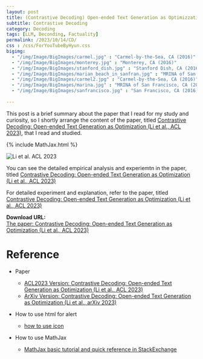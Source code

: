 ```yaml
---
layout: post
title: (Contrastive Decoding) Open-ended Text Generation as Optimizzation
subtitle: Contrastive Decoding
category: Decoding
tags: [LLM, Deconding, Factuality]
permalink: /2023/10/14/CD/
css : /css/ForYouTubeByHyun.css
bigimg: 
  - "/img/Image/BigImages/carmel.jpg" : "Carmel-by-the-Sea, CA (2016)"
  - "/img/Image/BigImages/monterey.jpg" : "Monterey, CA (2016)"
  - "/img/Image/BigImages/stanford_dish.jpg" : "Stanford Dish, CA (2016)"
  - "/img/Image/BigImages/marian_beach_in_sanfran.jpg" : "MRINA of San Francisco, CA (2016)"
  - "/img/Image/BigImages/carmel2.jpg" : "Carmel-by-the-Sea, CA (2016)"
  - "/img/Image/BigImages/marina.jpg" : "MRINA of San Francisco, CA (2016)"
  - "/img/Image/BigImages/sanfrancisco.jpg" : "San Francisco, CA (2016)"
  
---
```


This post is a brief summary about the paper that I read for my study and curiosity, so I shortly arrange the content of the paper, titled [Contrastive Decoding: Open-ended Text Generation as Optimization (Li et al., ACL 2023)](https://aclanthology.org/2023.acl-long.687/), that I read and studied. 

{% include MathJax.html %}

![Li et al. ACL 2023]()

You can see the detailed empirical analysis and experiemtn in the paper, titled [Contrastive Decoding: Open-ended Text Generation as Optimization (Li et al., ACL 2023)](https://aclanthology.org/2023.acl-long.687/)

For detailed experiment and explanation, refer to the paper, titled [Contrastive Decoding: Open-ended Text Generation as Optimization (Li et al., ACL 2023)](https://aclanthology.org/2023.acl-long.687/)

<div class="alert alert-success" role="alert"><i class="fa fa-paperclip fa-lg"></i> <b>Download URL: </b><br>
  <a href="https://aclanthology.org/2023.acl-long.687/">The paper: Contrastive Decoding: Open-ended Text Generation as Optimization (Li et al., ACL 2023)</a>
</div>

# Reference 

- Paper 
  - [ACL2023 Version: Contrastive Decoding: Open-ended Text Generation as Optimization (Li et al., ACL 2023)](https://aclanthology.org/2023.acl-long.687/)
  - [ArXiv Version: Contrastive Decoding: Open-ended Text Generation as Optimization (Li et al., arXiv 2023)](https://arxiv.org/abs/2210.15097)
  
- How to use html for alert
  - [how to use icon](http://idratherbewriting.com/documentation-theme-jekyll/mydoc_icons.html)
 
- How to use MathJax 
  - [MathJax basic tutorial and quick reference in StackExchange](https://math.meta.stackexchange.com/questions/5020/mathjax-basic-tutorial-and-quick-reference)
